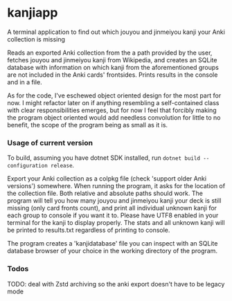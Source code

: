 # kanjiapp
A terminal application to find out which jouyou and jinmeiyou kanji your Anki collection is missing

Reads an exported Anki collection from the a path provided by the user, fetches jouyou and jinmeiyou kanji from Wikipedia, and creates an SQLite database with information on which kanji from the aforementioned groups are not included in the Anki cards' frontsides. Prints results in the console and in a file.

As for the code, I've eschewed object oriented design for the most part for now. I might refactor later on if anything resembling a self-contained class with clear responsibilities emerges, but for now I feel that forcibly making the program object oriented would add needless convolution for little to no benefit, the scope of the program being as small as it is.

### Usage of current version

To build, assuming you have dotnet SDK installed, run `dotnet build --configuration release`.

Export your Anki collection as a colpkg file (check 'support older Anki versions') somewhere. When running the program, it asks for the location of the collection file. Both relative and absolute paths should work. The program will tell you how many jouyou and jinmeiyou kanji your deck is still missing (only card fronts count), and print all individual unknown kanji for each group to console if you want it to. Please have UTF8 enabled in your terminal for the kanji to display properly. The stats and all unknown kanji will be printed to results.txt regardless of printing to console.

The program creates a 'kanjidatabase' file you can inspect with an SQLite database browser of your choice in the working directory of the program.

### Todos

TODO: deal with Zstd archiving so the anki export doesn't have to be legacy mode